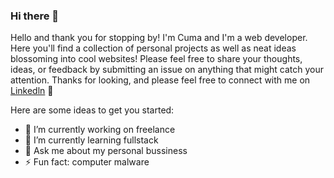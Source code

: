 ### Hi there 👋
 Hello and thank you for stopping by! I'm Cuma and I'm a web developer. Here you'll find a collection of personal projects as well as neat ideas blossoming into cool websites! Please feel free to share your thoughts, ideas, or feedback by submitting an issue on anything that might catch your attention. Thanks for looking, and please feel free to connect with me on [Linkedln]([https://link-url-here.org](https://www.linkedin.com/in/cumaugur/)) 🌱



Here are some ideas to get you started:

- 🔭 I’m currently working on freelance
- 🌱 I’m currently learning fullstack
- 💬 Ask me about my personal bussiness
- ⚡ Fun fact: computer malware


